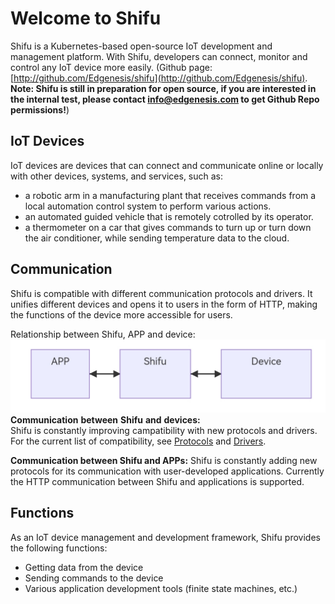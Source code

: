 # Welcome to Shifu
Shifu is a Kubernetes-based open-source IoT development and management platform. With Shifu, developers can connect, monitor and control any IoT device more easily. 
(Github page: [http://github.com/Edgenesis/shifu](http://github.com/Edgenesis/shifu). **Note: Shifu is still in preparation for open source, if you are interested in the internal test, please contact info@edgenesis.com to get Github Repo permissions!**)
## IoT Devices
IoT devices are devices that can connect and communicate online or locally with other devices, systems, and services, such as:
- a robotic arm in a manufacturing plant that receives commands from a local automation control system to perform various actions.
- an automated guided vehicle that is remotely cotrolled by its operator. 
- a thermometer on a car that gives commands to turn up or turn down the air conditioner, while sending temperature data to the cloud. 
## Communication
Shifu is compatible with different communication protocols and drivers. It unifies different devices and opens it to users in the form of HTTP, making the functions of the device more accessible for users.

Relationship between Shifu, APP and device:
![text](https://github.com/XING1002/shifu-introduction/blob/main/533517c9916c35a9e56a8e6b725474db%20(1).jpg)
**Communication** **between** **Shifu** **and** **devices:**  
Shifu is constantly improving campatibility with new protocols and drivers. For the current list of compatibility, see [Protocols](https://cn.docs.shifu.run/zh/home/protocols) and [Drivers](https://cn.docs.shifu.run/zh/home/drivers).

**Communication between Shifu and APPs:**
Shifu is constantly adding new protocols for its communication with user-developed applications. Currently the HTTP communication between Shifu and applications is supported.

## Functions
As an IoT device management and development framework, Shifu provides the following functions: 
- Getting data from the device
- Sending commands to the device
- Various application development tools (finite state machines, etc.)
